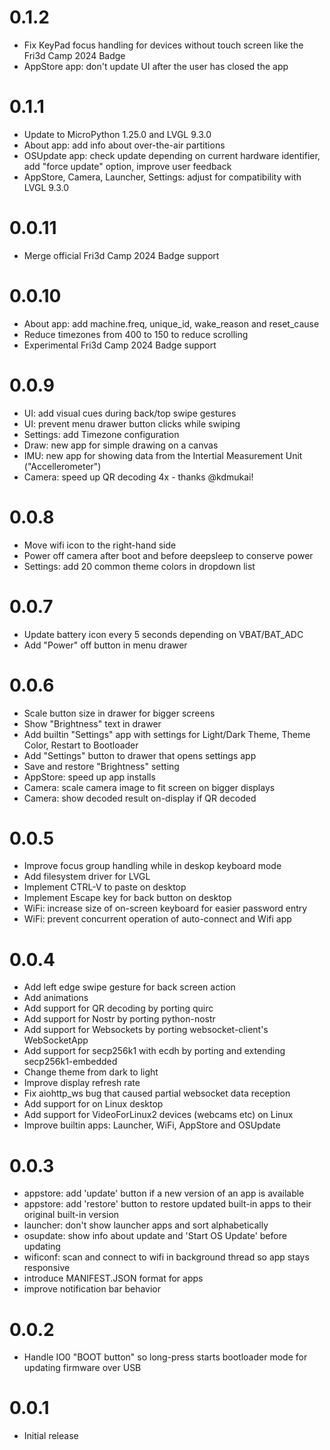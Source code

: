 0.1.2
=====
- Fix KeyPad focus handling for devices without touch screen like the Fri3d Camp 2024 Badge
- AppStore app: don't update UI after the user has closed the app

0.1.1
=====
- Update to MicroPython 1.25.0 and LVGL 9.3.0
- About app: add info about over-the-air partitions
- OSUpdate app: check update depending on current hardware identifier, add "force update" option, improve user feedback
- AppStore, Camera, Launcher, Settings: adjust for compatibility with LVGL 9.3.0

0.0.11
======
- Merge official Fri3d Camp 2024 Badge support

0.0.10
======
- About app: add machine.freq, unique_id, wake_reason and reset_cause
- Reduce timezones from 400 to 150 to reduce scrolling
- Experimental Fri3d Camp 2024 Badge support

0.0.9
=====
- UI: add visual cues during back/top swipe gestures
- UI: prevent menu drawer button clicks while swiping
- Settings: add Timezone configuration
- Draw: new app for simple drawing on a canvas
- IMU: new app for showing data from the Intertial Measurement Unit ("Accellerometer")
- Camera: speed up QR decoding 4x - thanks @kdmukai!


0.0.8
=====
- Move wifi icon to the right-hand side
- Power off camera after boot and before deepsleep to conserve power
- Settings: add 20 common theme colors in dropdown list

0.0.7
=====
- Update battery icon every 5 seconds depending on VBAT/BAT_ADC
- Add "Power" off button in menu drawer

0.0.6
=====
- Scale button size in drawer for bigger screens
- Show "Brightness" text in drawer
- Add builtin "Settings" app with settings for Light/Dark Theme, Theme Color, Restart to Bootloader
- Add "Settings" button to drawer that opens settings app
- Save and restore "Brightness" setting
- AppStore: speed up app installs
- Camera: scale camera image to fit screen on bigger displays
- Camera: show decoded result on-display if QR decoded

0.0.5
=====
- Improve focus group handling while in deskop keyboard mode
- Add filesystem driver for LVGL
- Implement CTRL-V to paste on desktop
- Implement Escape key for back button on desktop
- WiFi: increase size of on-screen keyboard for easier password entry
- WiFi: prevent concurrent operation of auto-connect and Wifi app

0.0.4
=====
- Add left edge swipe gesture for back screen action
- Add animations
- Add support for QR decoding by porting quirc
- Add support for Nostr by porting python-nostr
- Add support for Websockets by porting websocket-client's WebSocketApp 
- Add support for secp256k1 with ecdh by porting and extending secp256k1-embedded
- Change theme from dark to light
- Improve display refresh rate
- Fix aiohttp_ws bug that caused partial websocket data reception
- Add support for on Linux desktop
- Add support for VideoForLinux2 devices (webcams etc) on Linux
- Improve builtin apps: Launcher, WiFi, AppStore and OSUpdate

0.0.3
=====
- appstore: add 'update' button if a new version of an app is available
- appstore: add 'restore' button to restore updated built-in apps to their original built-in version
- launcher: don't show launcher apps and sort alphabetically
- osupdate: show info about update and 'Start OS Update' before updating
- wificonf: scan and connect to wifi in background thread so app stays responsive
- introduce MANIFEST.JSON format for apps
- improve notification bar behavior

0.0.2
=====
- Handle IO0 "BOOT button" so long-press starts bootloader mode for updating firmware over USB

0.0.1
=====
- Initial release

